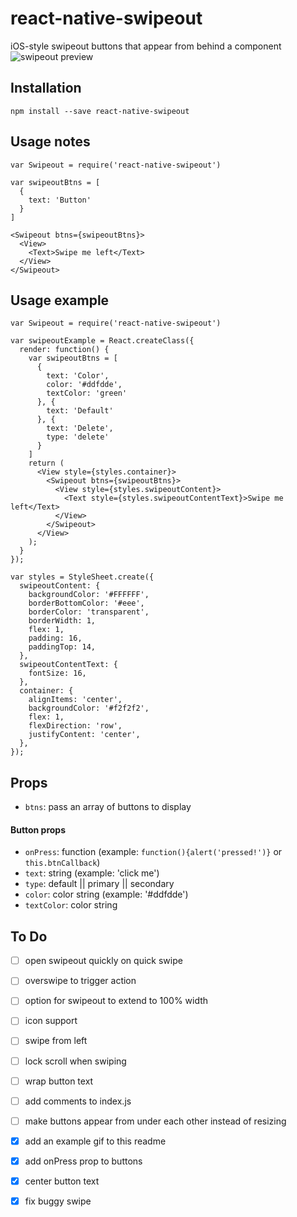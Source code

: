 # react-native-swipeout
iOS-style swipeout buttons that appear from behind a component
![swipeout preview](http://i.imgur.com/YX1seKj.gif)

## Installation
```
npm install --save react-native-swipeout
```

## Usage notes

```
var Swipeout = require('react-native-swipeout')

var swipeoutBtns = [
  {
    text: 'Button'
  }
]

<Swipeout btns={swipeoutBtns}>
  <View>
    <Text>Swipe me left</Text>
  </View>
</Swipeout>

```

## Usage example

```
var Swipeout = require('react-native-swipeout')

var swipeoutExample = React.createClass({
  render: function() {
    var swipeoutBtns = [
      {
        text: 'Color',
        color: '#ddfdde',
        textColor: 'green'
      }, {
        text: 'Default'
      }, {
        text: 'Delete',
        type: 'delete'
      }
    ]
    return (
      <View style={styles.container}>
        <Swipeout btns={swipeoutBtns}>
          <View style={styles.swipeoutContent}>
            <Text style={styles.swipeoutContentText}>Swipe me left</Text>
          </View>
        </Swipeout>
      </View>
    );
  }
});

var styles = StyleSheet.create({
  swipeoutContent: {
    backgroundColor: '#FFFFFF',
    borderBottomColor: '#eee',
    borderColor: 'transparent',
    borderWidth: 1,
    flex: 1,
    padding: 16,
    paddingTop: 14,
  },
  swipeoutContentText: {
    fontSize: 16,
  },
  container: {
    alignItems: 'center',
    backgroundColor: '#f2f2f2',
    flex: 1,
    flexDirection: 'row',
    justifyContent: 'center',
  },
});
```

## Props

* `btns`: pass an array of buttons to display

#### Button props

* `onPress`: function (example: `function(){alert('pressed!')}` or `this.btnCallback`)
* `text`: string (example: 'click me')
* `type`: default || primary || secondary
* `color`: color string (example: '#ddfdde')
* `textColor`: color string

## To Do

* [ ] open swipeout quickly on quick swipe
* [ ] overswipe to trigger action
* [ ] option for swipeout to extend to 100% width
* [ ] icon support
* [ ] swipe from left
* [ ] lock scroll when swiping
* [ ] wrap button text
* [ ] add comments to index.js
* [ ] make buttons appear from under each other instead of resizing
* [x] add an example gif to this readme
* [X] add onPress prop to buttons
* [x] center button text
* [x] fix buggy swipe

